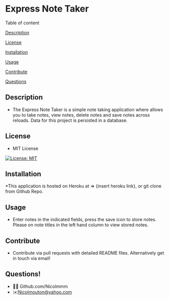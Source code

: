
 # Express Note Taker

  Table of content

  
  [Description](#description)

  [License](#license)

  [Installation](#installation)

  [Usage](#usage)

  [Contribute](#contribute)

  [Questions](#questions)

  
  ## Description 
  
  * The Express Note Taker is a simple note taking application where allows you to take notes, view notes, delete notes and save notes across reloads. Data for this project is persisted in a database.

  ## License
  
  
  * MIT License
  
  [![License: MIT](https://img.shields.io/badge/License-MIT-yellow.svg)](https://opensource.org/licenses/MIT)

  
  ## Installation
  
  
  *This application is hosted on Heroku at => {insert heroku link}, or git clone from Github Repo.

  ## Usage
  
  
  * Enter notes in the indicated fields, press the save icon to store notes. Please on note titles in the left hand column to view stored notes. 

  ## Contribute
  
  
  * Contribute via pull requests with detailed README files. Alternatively get in touch via email!

  ## Questions!
  
  * 👩‍💻 Github.com/Nicolmmm
  * ✉️Nicolmouton@yahoo.com
  